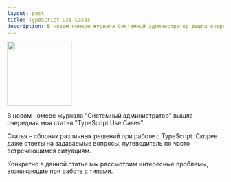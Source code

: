 ```yaml
---
layout: post
title: TypeScript Use Cases
description: В новом номере журнала Системный администратор вышла очередная моя статья про особенности работы с TypeScript
---
```

<img src="http://samag.ru/img/upload/edition/1470039988cover07-08(164-165).jpg" style="width:150px">

В новом номере журнала "Системный администратор" вышла очередная моя статья "TypeScript Use Cases".

Статья – сборник различных решений при работе с TypeScript. Скорее даже ответы на задаваемые вопросы, путеводитель по часто встречающимся ситуациям.

Конкретно в данной статье мы рассмотрим интересные проблемы, возникающие при работе с типами.

